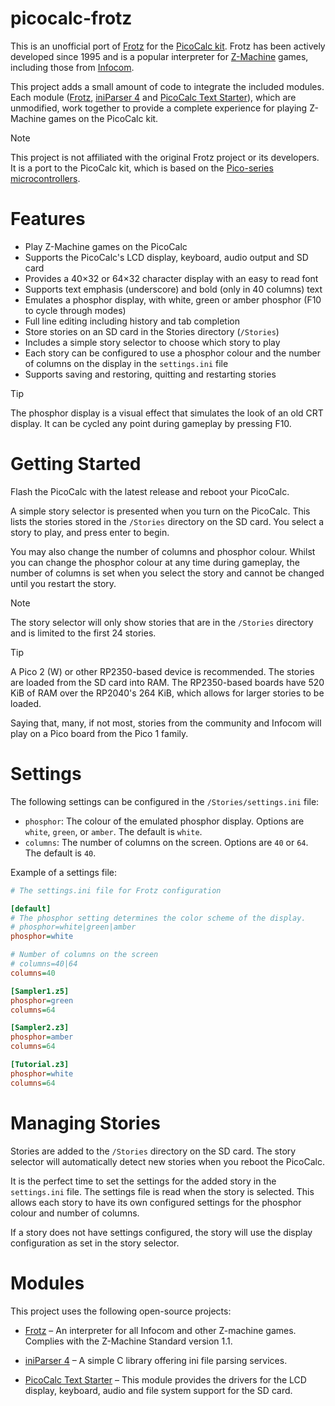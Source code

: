 # picocalc-frotz

This is an unofficial port of [Frotz](https://davidgriffith.gitlab.io/frotz/) for the [PicoCalc kit](https://www.clockworkpi.com/picocalc). Frotz has been actively developed since 1995 and is a popular interpreter for [Z-Machine](https://en.wikipedia.org/wiki/Z-machine) games, including those from [Infocom](https://en.wikipedia.org/wiki/Infocom).

This project adds a small amount of code to integrate the included modules. Each module ([Frotz](https://gitlab.com/DavidGriffith/frotz), [iniParser 4](https://gitlab.com/iniparser/iniparser) and [PicoCalc Text Starter](https://github.com/BlairLeduc/picocalc-text-starter)), which are unmodified, work together to provide a complete experience for playing Z-Machine games on the PicoCalc kit.

> [!NOTE]
> This project is not affiliated with the original Frotz project or its developers. It is a port to the PicoCalc kit, which is based on the [Pico-series microcontrollers](https://www.raspberrypi.com/documentation/microcontrollers/pico-series.html).


# Features

- Play Z-Machine games on the PicoCalc
- Supports the PicoCalc's LCD display, keyboard, audio output and SD card
- Provides a 40×32 or 64×32 character display with an easy to read font
- Supports text emphasis (underscore) and bold (only in 40 columns) text
- Emulates a phosphor display, with white, green or amber phosphor (F10 to cycle through modes)
- Full line editing including history and tab completion
- Store stories on an SD card in the Stories directory (`/Stories`)
- Includes a simple story selector to choose which story to play
- Each story can be configured to use a phosphor colour and the number of columns on the display in the `settings.ini` file 
- Supports saving and restoring, quitting and restarting stories

> [!TIP]
> The phosphor display is a visual effect that simulates the look of an old CRT display. It can be cycled any point during gameplay by pressing F10. 

# Getting Started

Flash the PicoCalc with the latest release and reboot your PicoCalc.

A simple story selector is presented when you turn on the PicoCalc. This lists the stories stored in the `/Stories` directory on the SD card. You select a story to play, and press enter to begin.

You may also change the number of columns and phosphor colour. Whilst you can change the phosphor colour at any time during gameplay, the number of columns is set when you select the story and cannot be changed until you restart the story.

> [!NOTE]
> The story selector will only show stories that are in the `/Stories` directory and is limited to the first 24 stories.

> [!TIP]
>A Pico 2 (W) or other RP2350-based device is recommended. The stories are loaded from the SD card into RAM. The RP2350-based boards have 520 KiB of RAM over the RP2040's 264 KiB, which allows for larger stories to be loaded.
>
>Saying that, many, if not most, stories from the community and Infocom will play on a Pico board from the Pico 1 family.

# Settings

The following settings can be configured in the `/Stories/settings.ini` file:

- `phosphor`: The colour of the emulated phosphor display. Options are `white`, `green`, or `amber`. The default is `white`.
- `columns`: The number of columns on the screen. Options are `40` or `64`. The default is `40`. 

Example of a settings file:

```ini
# The settings.ini file for Frotz configuration

[default]
# The phosphor setting determines the color scheme of the display.
# phosphor=white|green|amber
phosphor=white

# Number of columns on the screen
# columns=40|64
columns=40

[Sampler1.z5]
phosphor=green
columns=64

[Sampler2.z3]
phosphor=amber
columns=64

[Tutorial.z3]
phosphor=white
columns=64
```

# Managing Stories

Stories are added to the `/Stories` directory on the SD card. The story selector will automatically detect new stories when you reboot the PicoCalc.

It is the perfect time to set the settings for the added story in the `settings.ini` file. The settings file is read when the story is selected. This allows each story to have its own configured settings for the phosphor colour and number of columns.

If a story does not have settings configured, the story will use the display configuration as set in the story selector.

# Modules

This project uses the following open-source projects:

- [Frotz](https://gitlab.com/DavidGriffith/frotz) – An interpreter for all Infocom and other Z-machine games. Complies with the Z-Machine Standard version 1.1.

- [iniParser 4](https://gitlab.com/iniparser/iniparser) – A simple C library offering ini file parsing services.

- [PicoCalc Text Starter](https://github.com/BlairLeduc/picocalc-text-starter) – This module provides the drivers for the LCD display, keyboard, audio and file system support for the SD card.
